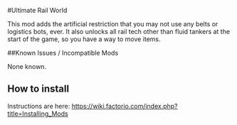 #Ultimate Rail World

This mod adds the artificial restriction that you may not use any belts or 
logistics bots, ever. It also unlocks all rail tech other than fluid tankers at 
the start of the game, so you have a way to move items.

##Known Issues / Incompatible Mods

None known.

## How to install

Instructions are here: https://wiki.factorio.com/index.php?title=Installing_Mods

